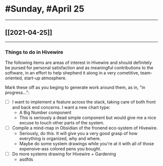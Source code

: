# #Sunday, #April 25
---

## [[2021-04-25]]

---

### Things to do in Hivewire

The following items are areas of interest in Hivewire and should definitely be pursed for personal satisfaction and as meaningful contributions to the software, in an effort to help shepherd it along in a very cometitive, team-oriented, start-up atmosphere. 

Mark these off as you beging to generate work around them, as in, "in progress...":


- [ ] I want to implement a feature across the stack, taking care of both front and back end concerns. I want a new chart type:
	-  A Big Number component
	-  This is seriously a dead simple component but would give me a nice excuse to touch other parts of the system.
- [ ] Compile a mind-map in Obsidian of the fronend eco-system of Hivewire.
	-  Seriously, do this. It will give you a very good grasp of how everything is organized, why and where.
	-  Maybe do some system drawings while you're at it with all of those expensive-ass colored pens you bought.
- [ ] Do more systems drawing for Hivewire + Gardening
	-  asdfds 